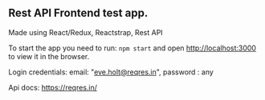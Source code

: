 ## Rest API Frontend test app. 
Made using React/Redux, Reactstrap, Rest API

To start the app you need to run: `npm start` and open [http://localhost:3000](http://localhost:3000) to view it in the browser.

Login credentials: 
 email: "eve.holt@reqres.in",
 password : any

Api docs: https://reqres.in/
